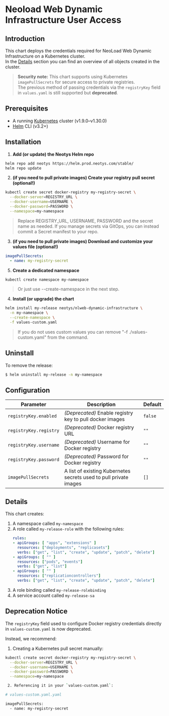 # Neoload Web Dynamic Infrastructure User Access

## Introduction

This chart deploys the credentials required for NeoLoad Web Dynamic Infrastructure on a Kubernetes cluster.  
In the [Details](#details) section you can find an overview of all objects created in the cluster.  

> **Security note:** This chart supports using Kubernetes `imagePullSecrets` for secure access to private registries.  
> The previous method of passing credentials via the `registryKey` field in `values.yaml` is still supported but **deprecated**.

## Prerequisites

- A running [Kubernetes](https://kubernetes.io/) cluster (v1.9.0–v1.30.0)  
- [Helm](https://helm.sh/docs/intro/install/) CLI (v3.2+)

## Installation

1. **Add (or update) the Neotys Helm repo**

```bash		
helm repo add neotys https://helm.prod.neotys.com/stable/
helm repo update
```

2. **(if you need to pull private images) Create your registry pull secret (optional!)**

```bash
kubectl create secret docker-registry my-registry-secret \
  --docker-server=REGISTRY_URL \
  --docker-username=USERNAME \
  --docker-password=PASSWORD \
  --namespace=my-namespace
``` 
> Replace REGISTRY_URL, USERNAME, PASSWORD and the secret name as needed.
> If you manage secrets via GitOps, you can instead commit a Secret manifest to your repo.

3. **(if you need to pull private images) Download and customize your values file (optional!)**

```yml
imagePullSecrets:
  - name: my-registry-secret
```

5. **Create a dedicated namespace**

```bash		
kubectl create namespace my-namespace
```
> Or just use --create-namespace in the next step.

4. **Install (or upgrade) the chart**

```bash		
helm install my-release neotys/nlweb-dynamic-infrastructure \
  -n my-namespace \
  --create-namespace \
  -f values-custom.yaml
```
> If you do not uses custom values you can remove "-f ./values-custom.yaml" from the command.

## Uninstall

To remove the release:

```bash
$ helm uninstall my-release -n my-namespace
```

## Configuration

Parameter | Description | Default
--------- | ----------- | -------
`registryKey.enabled` | *(Deprecated)* Enable registry key to pull docker images | `false`
`registryKey.registry` | *(Deprecated)* Docker registry URL | `""`
`registryKey.username` | *(Deprecated)* Username for Docker registry | `""`
`registryKey.password` | *(Deprecated)* Password for Docker registry | `""`
`imagePullSecrets` | A list of existing Kubernetes secrets used to pull private images | `[]`


## Details

This chart creates:
 1. A namespace called `my-namespace`
 2. A role called `my-release-role` with the following rules:
	``` yaml
	rules:
	- apiGroups: [ "apps", "extensions" ]
	  resources: ["deployments", "replicasets"]
	  verbs: ["get", "list", "create", "update", "patch", "delete"]
	- apiGroups: [ "" ]
	  resources: ["pods", "events"]
	  verbs: ["get", "list"]
	- apiGroups: [ "" ]
	  resources: ["replicationcontrollers"]
	  verbs: ["get", "list", "create", "update", "patch", "delete"]
	```
 3. A role binding called `my-release-rolebinding`
 4. A service account called `my-release-sa`

## Deprecation Notice

The `registryKey` field used to configure Docker registry credentials directly in `values-custom.yaml` is now deprecated.

Instead, we recommend:

 1. Creating a Kubernetes pull secret manually:

```bash
kubectl create secret docker-registry my-registry-secret \
  --docker-server=REGISTRY_URL \
  --docker-username=USERNAME \
  --docker-password=PASSWORD \
  --namespace=my-namespace

 2. Referencing it in your `values-custom.yaml`:

# values-custom.yaml.yaml

imagePullSecrets:
  - name: my-registry-secret
